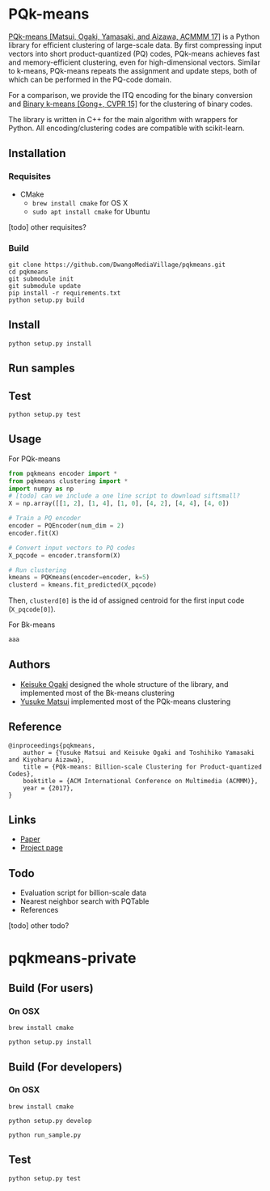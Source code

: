 # PQk-means

[PQk-means [Matsui, Ogaki, Yamasaki, and Aizawa, ACMMM 17]](http://yusukematsui.me/project/pqkmeans/pqkmeans.html) is a Python library for efficient clustering of large-scale data.
By first compressing input vectors into short product-quantized (PQ) codes,
PQk-means achieves fast and memory-efficient clustering, even for
high-dimensional vectors.
Similar to k-means, PQk-means repeats the assignment and update steps,
both of which can be performed in the PQ-code domain.

For a comparison, we provide the ITQ encoding for the binary conversion and 
[Binary k-means [Gong+, CVPR 15]](http://www.cv-foundation.org/openaccess/content_cvpr_2015/html/Gong_Web_Scale_Photo_2015_CVPR_paper.html) for the clustering of binary codes.

The library is written in C++ for the main algorithm with wrappers for Python.
All encoding/clustering codes are compatible with scikit-learn.

## Installation
### Requisites
- CMake
    - `brew install cmake` for OS X
    - `sudo apt install cmake` for Ubuntu

[todo] other requisites?

### Build
```
git clone https://github.com/DwangoMediaVillage/pqkmeans.git
cd pqkmeans
git submodule init
git submodule update
pip install -r requirements.txt
python setup.py build
```

## Install
```
python setup.py install
```

## Run samples

## Test
```
python setup.py test
```



## Usage
For PQk-means
```python
from pqkmeans encoder import *
from pqkmeans clustering import *
import numpy as np
# [todo] can we include a one line script to download siftsmall?
X = np.array([[1, 2], [1, 4], [1, 0], [4, 2], [4, 4], [4, 0])

# Train a PQ encoder
encoder = PQEncoder(num_dim = 2)
encoder.fit(X)

# Convert input vectors to PQ codes
X_pqcode = encoder.transform(X)

# Run clustering
kmeans = PQKmeans(encoder=encoder, k=5)
clusterd = kmeans.fit_predicted(X_pqcode)
```
Then, `clusterd[0]` is the id of assigned centroid for the first input code (`X_pqcode[0]`).

For Bk-means
```python
aaa
```


## Authors
- [Keisuke Ogaki](https://github.com/kogaki) designed the whole structure of the library, and implemented most of the Bk-means clustering
- [Yusuke Matsui](http://yusukematsui.me/) implemented most of the PQk-means clustering

## Reference

    @inproceedings{pqkmeans,
	    author = {Yusuke Matsui and Keisuke Ogaki and Toshihiko Yamasaki and Kiyoharu Aizawa},
	    title = {PQk-means: Billion-scale Clustering for Product-quantized Codes},
        booktitle = {ACM International Conference on Multimedia (ACMMM)},
        year = {2017},
    }

## Links
- [Paper](https://arxiv.org/abs/1709.03708)
- [Project page](http://yusukematsui.me/project/pqkmeans/pqkmeans.html)


## Todo
- Evaluation script for billion-scale data
- Nearest neighbor search with PQTable
- References

[todo] other todo?


# pqkmeans-private

Build (For users)
------------------------

### On OSX

```
brew install cmake
```

```
python setup.py install
```


Build (For developers)
------------------------

### On OSX

```
brew install cmake
```

```
python setup.py develop
```

```
python run_sample.py
```


Test
------------------------

```
python setup.py test
```
